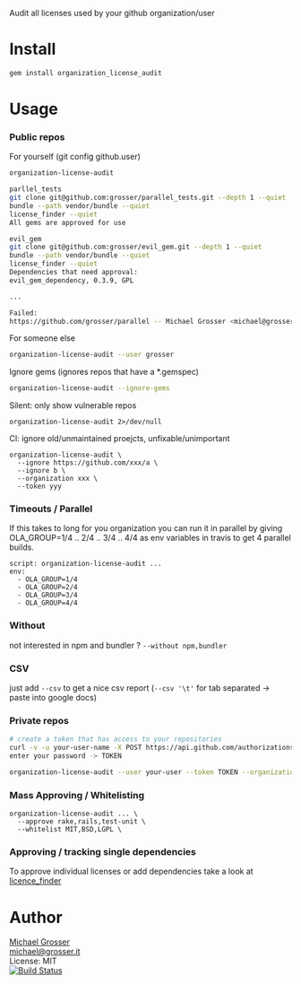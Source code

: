 Audit all licenses used by your github organization/user

Install
=======

```Bash
gem install organization_license_audit
```

Usage
=====

### Public repos
For yourself (git config github.user)
```Bash
organization-license-audit

parllel_tests
git clone git@github.com:grosser/parallel_tests.git --depth 1 --quiet
bundle --path vendor/bundle --quiet
license_finder --quiet
All gems are approved for use

evil_gem
git clone git@github.com:grosser/evil_gem.git --depth 1 --quiet
bundle --path vendor/bundle --quiet
license_finder --quiet
Dependencies that need approval:
evil_gem_dependency, 0.3.9, GPL

...

Failed:
https://github.com/grosser/parallel -- Michael Grosser <michael@grosser.it>
```

For someone else
```Bash
organization-license-audit --user grosser
```

Ignore gems (ignores repos that have a *.gemspec)
```Bash
organization-license-audit --ignore-gems
```

Silent:  only show vulnerable repos
```
organization-license-audit 2>/dev/null
```

CI: ignore old/unmaintained proejcts, unfixable/unimportant
```
organization-license-audit \
  --ignore https://github.com/xxx/a \
  --ignore b \
  --organization xxx \
  --token yyy
```

### Timeouts / Parallel

If this takes to long for you organization you can run it in parallel by giving OLA_GROUP=1/4 .. 2/4 .. 3/4 .. 4/4
as env variables in travis to get 4 parallel builds.

```
script: organization-license-audit ...
env:
  - OLA_GROUP=1/4
  - OLA_GROUP=2/4
  - OLA_GROUP=3/4
  - OLA_GROUP=4/4
```

### Without
not interested in npm and bundler ?
`--without npm,bundler`

### CSV
just add `--csv` to get a nice csv report (`--csv '\t'` for tab separated -> paste into google docs)

### Private repos

```Bash
# create a token that has access to your repositories
curl -v -u your-user-name -X POST https://api.github.com/authorizations --data '{"scopes":["repo"]}'
enter your password -> TOKEN

organization-license-audit --user your-user --token TOKEN --organization your-organization
```

### Mass Approving / Whitelisting
```
organization-license-audit ... \
  --approve rake,rails,test-unit \
  --whitelist MIT,BSD,LGPL \
```

### Approving / tracking single dependencies

To approve individual licenses or add dependencies take a look at [licence_finder](https://github.com/pivotal/LicenseFinder)

Author
======
[Michael Grosser](http://grosser.it)<br/>
michael@grosser.it<br/>
License: MIT<br/>
[![Build Status](https://travis-ci.org/grosser/organization_license_audit.png)](https://travis-ci.org/grosser/organization_license_audit)
